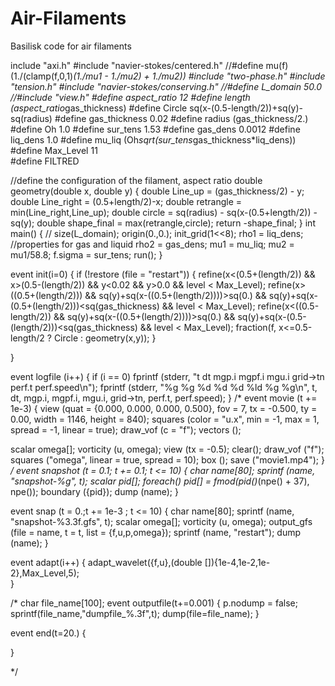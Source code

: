 # Air-Filaments
Basilisk code for air filaments



include "axi.h"
#include "navier-stokes/centered.h"
//#define mu(f)  (1./(clamp(f,0,1)*(1./mu1 - 1./mu2) + 1./mu2))
#include "two-phase.h"
#include "tension.h"
#include "navier-stokes/conserving.h"
//#define L_domain 50.0
//#include "view.h"
#define aspect_ratio 12
#define length (aspect_ratio*gas_thickness)
#define Circle sq(x-(0.5-length/2))+sq(y)-sq(radius) 
#define gas_thickness 0.02
#define radius (gas_thickness/2.)
#define Oh 1.0
#define sur_tens 1.53
#define gas_dens 0.0012
#define liq_dens 1.0
#define mu_liq (Oh*sqrt(sur_tens*gas_thickness*liq_dens))
#define Max_Level 11   
#define FILTRED

//define the configuration of the filament, aspect ratio 
double geometry(double x, double y)
{
    double Line_up = (gas_thickness/2) - y;
    double Line_right = (0.5+length/2)-x;
    double retrangle = min(Line_right,Line_up); 
    double circle = sq(radius) - sq(x-(0.5+length/2)) - sq(y);
    double shape_final = max(retrangle,circle);
   return -shape_final;
} 
int main()
{
   // size(L_domain);
    origin(0.,0.);
    init_grid(1<<8);
    rho1 =  liq_dens; //properties for gas and liquid
    rho2 = gas_dens;
    mu1 = mu_liq;
    mu2 = mu1/58.8;
    f.sigma = sur_tens;
    run();
}

event init(i=0)
{   if (!restore (file = "restart")) {
    refine(x<(0.5+(length/2)) && x>(0.5-(length/2)) && y<0.02 && y>0.0 && level < Max_Level);
    refine(x>((0.5+(length/2))) && sq(y)+sq(x-((0.5+(length/2))))>sq(0.) && sq(y)+sq(x-(0.5+(length/2)))<sq(gas_thickness) && level < Max_Level);
    refine(x<((0.5-length/2)) && sq(y)+sq(x-((0.5+(length/2))))>sq(0.) && sq(y)+sq(x-(0.5-(length/2)))<sq(gas_thickness) && level < Max_Level);
    fraction(f, x<=0.5-length/2 ? Circle : geometry(x,y));
    }

}

event logfile (i++) {
  if (i == 0)
    fprintf (stderr,
             "t dt mgp.i mgpf.i mgu.i grid->tn perf.t perf.speed\n");
  fprintf (stderr, "%g %g %d %d %d %ld %g %g\n", 
           t, dt, mgp.i, mgpf.i, mgu.i,
           grid->tn, perf.t, perf.speed);
} 
/*
event movie (t += 1e-3)
{
view (quat = {0.000, 0.000, 0.000, 0.500},
      fov = 7, 
      tx = -0.500, ty = 0.00, 
      width = 1146, height = 840);
squares (color = "u.x", min = -1, max = 1, spread = -1, linear = true);
draw_vof (c = "f");
vectors ();

  scalar omega[];
  vorticity (u, omega);
  view (tx = -0.5);
  clear();
  draw_vof ("f");
  squares ("omega", linear = true, spread = 10);
  box ();
  save ("movie1.mp4");
}
*/
event snapshot (t = 0.1; t += 0.1; t <= 10) {
  char name[80];
  sprintf (name, "snapshot-%g", t);
  scalar pid[];
  foreach()
    pid[] = fmod(pid()*(npe() + 37), npe());
  boundary ({pid});
  dump (name);
}

event snap (t = 0.;t += 1e-3 ; t <= 10) {
  char name[80];
  sprintf (name, "snapshot-%3.3f.gfs", t);
  scalar omega[];
  vorticity (u, omega);
 output_gfs (file = name, t = t, list = {f,u,p,omega});
 sprintf (name, "restart");
 dump (name);
}

event adapt(i++)
{
    adapt_wavelet({f,u},(double []){1e-4,1e-2,1e-2},Max_Level,5);       
}

/*
char file_name[100];
event outputfile(t+=0.001)
{
    p.nodump = false;
    sprintf(file_name,"dumpfile_%.3f",t);
    dump(file=file_name);
}

event end(t=20.)
{
    
}  

*/

